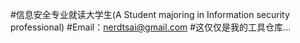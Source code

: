 #信息安全专业就读大学生(A Student majoring in Information security professional)
#Email：nerdtsai@gmail.com
#这仅仅是我的工具仓库...
